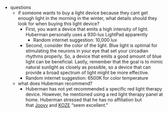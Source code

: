   * questions
    * if someone wants to buy a light device because they cant get enough light in the morning in the winter, what details should they look for when buying this light device?
      * First, you want a device that emits a high intensity of light. Huberman personally uses a 930-lux LightPad apparently
        * Random internet suggestion: 10,000 lux
      * Second, consider the color of the light. Blue light is optimal for stimulating the neurons in your eye that set your circadian rhythms properly. So, a device that emits a good amount of blue light can be beneficial. Lastly, remember that the goal is to mimic natural sunlight as closely as possible, so a device that can provide a broad spectrum of light might be more effective.
      * Random internet suggestion: 6500K for color temperature
    * what does Huberman recommend?
      * Huberman has not yet recommended a specific red light therapy device. However, he mentioned using a red light therapy panel at home. Huberman stressed that he has no affiliation but that [Joovv](https://joovv.com/) and [KOZE](https://kozehealth.com/) “seem excellent.”
